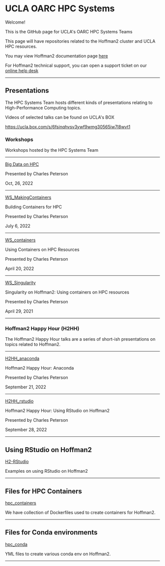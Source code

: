 # UCLA OARC HPC Systems

Welcome! 

This is the GitHub page for UCLA's OARC HPC Systems Teams

This page will have repositories related to the Hoffman2 cluster and UCLA HPC resources.

You may view Hoffman2 documentation page [here](https://www.hoffman2.idre.ucla.edu/)

For Hoffman2 technical support, you can open a support ticket on our [online help desk](https://support.idre.ucla.edu/helpdesk/Tickets/New)

___

## Presentations

The HPC Systems Team hosts different kinds of presentations relating to High-Performance Computing topics. 

Videos of selected talks can be found on UCLA's BOX

https://ucla.box.com/s/6fsinqhvsv3ywf9wmg30565iw7l8wvt1

### Workshops

Workshops hosted by the HPC Systems Team

___

[Big Data on HPC](https://github.com/ucla-oarc-hpc/WS_BigDataOnHPC)

Presented by Charles Peterson

Oct, 26, 2022

___


[WS_MakingContainers](https://github.com/ucla-oarc-hpc/WS_MakingContainers)

Building Containers for HPC

Presented by Charles Peterson

July 6, 2022

___

[WS_containers](https://github.com/ucla-oarc-hpc/WS_containers)

Using Containers on HPC Resources

Presented by Charles Peterson

April 20, 2022

___

[WS_Singularity](https://github.com/ucla-oarc-hpc/WS_Singularity)

Singularity on Hoffman2: Using containers on HPC resources

Presented by Charles Peterson

April 29, 2021

___

### Hoffman2 Happy Hour (H2HH)

The Hoffman2 Happy Hour talks are a series of short-ish presentations on topics related to Hoffman2.

___

[H2HH_anaconda](https://github.com/ucla-oarc-hpc/H2HH_anaconda)

Hoffman2 Happy Hour: Anaconda

Presented by Charles Peterson

September 21, 2022

___

[H2HH_rstudio](https://github.com/ucla-oarc-hpc/H2HH_rstudio)

Hoffman2 Happy Hour: Using RStudio on Hoffman2

Presented by Charles Peterson

September 28, 2022

___

## Using RStudio on Hoffman2

[H2-RStudio](https://github.com/ucla-oarc-hpc/H2-RStudio)

Examples on using RStudio on Hoffman2

___


## Files for HPC Containers

[hpc_containers](https://github.com/ucla-oarc-hpc/hpc_containers)

We have collection of Dockerfiles used to create containers for Hoffman2.

___

## Files for Conda environments

[hpc_conda](https://github.com/ucla-oarc-hpc/hpc_conda)

YML files to create various conda env on Hoffman2.

___

